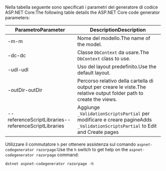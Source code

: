 <span data-ttu-id="01d87-101">Nella tabella seguente sono specificati i parametri del generatore di codice ASP.NET Core:</span><span class="sxs-lookup"><span data-stu-id="01d87-101">The following table details the ASP.NET Core code generator parameters:</span></span>

| <span data-ttu-id="01d87-102">Parametro</span><span class="sxs-lookup"><span data-stu-id="01d87-102">Parameter</span></span>               | <span data-ttu-id="01d87-103">Description</span><span class="sxs-lookup"><span data-stu-id="01d87-103">Description</span></span>|
| ----------------- | ------------ |
| <span data-ttu-id="01d87-104">-m</span><span class="sxs-lookup"><span data-stu-id="01d87-104">-m</span></span>  | <span data-ttu-id="01d87-105">Nome del modello.</span><span class="sxs-lookup"><span data-stu-id="01d87-105">The name of the model.</span></span> |
| <span data-ttu-id="01d87-106">-dc</span><span class="sxs-lookup"><span data-stu-id="01d87-106">-dc</span></span>  | <span data-ttu-id="01d87-107">Classe `DbContext` da usare.</span><span class="sxs-lookup"><span data-stu-id="01d87-107">The `DbContext` class to use.</span></span> |
| <span data-ttu-id="01d87-108">-udl</span><span class="sxs-lookup"><span data-stu-id="01d87-108">-udl</span></span> | <span data-ttu-id="01d87-109">Uso del layout predefinito.</span><span class="sxs-lookup"><span data-stu-id="01d87-109">Use the default layout.</span></span> |
| <span data-ttu-id="01d87-110">-outDir</span><span class="sxs-lookup"><span data-stu-id="01d87-110">-outDir</span></span> | <span data-ttu-id="01d87-111">Percorso relativo della cartella di output per creare le viste.</span><span class="sxs-lookup"><span data-stu-id="01d87-111">The relative output folder path to create the views.</span></span> |
| <span data-ttu-id="01d87-112">--referenceScriptLibraries</span><span class="sxs-lookup"><span data-stu-id="01d87-112">--referenceScriptLibraries</span></span> | <span data-ttu-id="01d87-113">Aggiunge `_ValidationScriptsPartial` per modificare e creare pagine</span><span class="sxs-lookup"><span data-stu-id="01d87-113">Adds `_ValidationScriptsPartial` to Edit and Create pages</span></span> |

<span data-ttu-id="01d87-114">Utilizzare il commutatore `h` per ottenere assistenza sul comando `aspnet-codegenerator razorpage`:</span><span class="sxs-lookup"><span data-stu-id="01d87-114">Use the `h` switch to get help on the `aspnet-codegenerator razorpage` command:</span></span>

```console
dotnet aspnet-codegenerator razorpage -h
```
